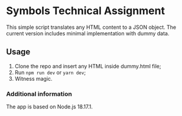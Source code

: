 # Symbols Technical Assignment
This simple script translates any HTML content to a JSON object. The current version includes minimal implementation with dummy data.

## Usage
1. Clone the repo and insert any HTML inside dummy.html file;
2. Run `npm run dev` or `yarn dev`;
3. Witness magic.

### Additional information
The app is based on Node.js 18.17.1.